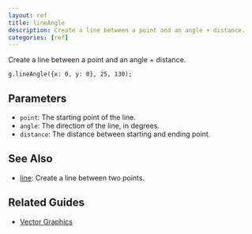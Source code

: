```yaml
---
layout: ref
title: lineAngle
description: Create a line between a point and an angle + distance.
categories: [ref]
---
```

Create a line between a point and an angle + distance.

    g.lineAngle({x: 0, y: 0}, 25, 130);

## Parameters
- `point`: The starting point of the line.
- `angle`: The direction of the line, in degrees.
- `distance`: The distance between starting and ending point.

## See Also
- [line](/ref/line.html): Create a line between two points.

## Related Guides
- [Vector Graphics](/guide/vector.html)
